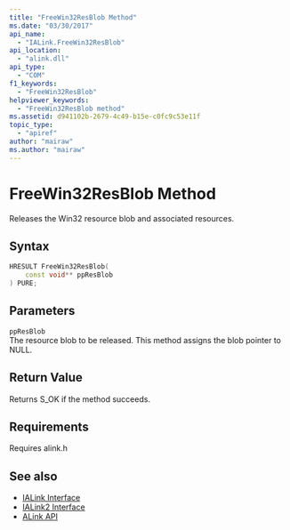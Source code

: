 ```yaml
---
title: "FreeWin32ResBlob Method"
ms.date: "03/30/2017"
api_name: 
  - "IALink.FreeWin32ResBlob"
api_location: 
  - "alink.dll"
api_type: 
  - "COM"
f1_keywords: 
  - "FreeWin32ResBlob"
helpviewer_keywords: 
  - "FreeWin32ResBlob method"
ms.assetid: d941102b-2679-4c49-b15e-c0fc9c53e11f
topic_type: 
  - "apiref"
author: "mairaw"
ms.author: "mairaw"
---
```

# FreeWin32ResBlob Method
Releases the Win32 resource blob and associated resources.  
  
## Syntax  
  
```cpp  
HRESULT FreeWin32ResBlob(  
    const void** ppResBlob  
) PURE;  
```  
  
## Parameters  
 `ppResBlob`  
 The resource blob to be released. This method assigns the blob pointer to NULL.  
  
## Return Value  
 Returns S_OK if the method succeeds.  
  
## Requirements  
 Requires alink.h  
  
## See also

- [IALink Interface](ialink-interface.md)
- [IALink2 Interface](ialink2-interface.md)
- [ALink API](index.md)
